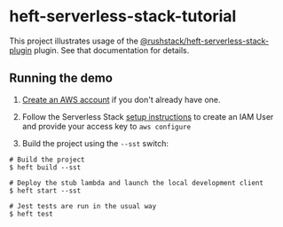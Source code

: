 # heft-serverless-stack-tutorial

This project illustrates usage of the
[@rushstack/heft-serverless-stack-plugin](https://www.npmjs.com/package/@rushstack/heft-serverless-stack-plugin)
plugin. See that documentation for details.

## Running the demo

1. [Create an AWS account](https://serverless-stack.com/chapters/create-an-aws-account.html) if you don't already have one.

2. Follow the Serverless Stack [setup instructions](https://serverless-stack.com/chapters/create-an-iam-user.html) to create an IAM User and provide your access key to `aws configure`

3. Build the project using the `--sst` switch:

```shell
# Build the project
$ heft build --sst

# Deploy the stub lambda and launch the local development client
$ heft start --sst

# Jest tests are run in the usual way
$ heft test
```
